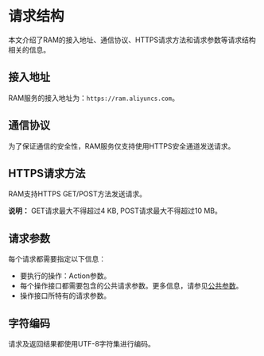 # 请求结构

本文介绍了RAM的接入地址、通信协议、HTTPS请求方法和请求参数等请求结构相关的信息。

## 接入地址

RAM服务的接入地址为：`https://ram.aliyuncs.com`。

## 通信协议

为了保证通信的安全性，RAM服务仅支持使用HTTPS安全通道发送请求。

## HTTPS请求方法

RAM支持HTTPS GET/POST方法发送请求。

**说明：** GET请求最大不得超过4 KB, POST请求最大不得超过10 MB。

## 请求参数

每个请求都需要指定以下信息：

-   要执行的操作：Action参数。
-   每个操作接口都需要包含的公共请求参数。更多信息，请参见[公共参数](/cn.zh-CN/API参考/API参考（RAM）/调用方式/公共参数.md)。
-   操作接口所特有的请求参数。

## 字符编码

请求及返回结果都使用UTF-8字符集进行编码。

